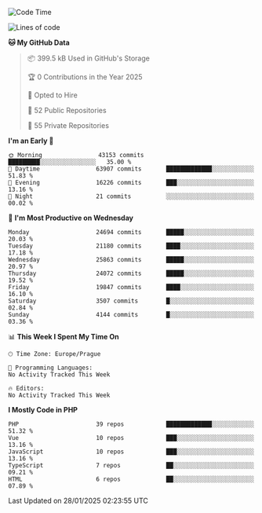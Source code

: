 <!--START_SECTION:waka-->
![Code Time](http://img.shields.io/badge/Code%20Time-1%2C584%20hrs%203%20mins-blue)

![Lines of code](https://img.shields.io/badge/From%20Hello%20World%20I%27ve%20Written-38.0%20million%20lines%20of%20code-blue)

**🐱 My GitHub Data** 

> 📦 399.5 kB Used in GitHub's Storage 
 > 
> 🏆 0 Contributions in the Year 2025
 > 
> 💼 Opted to Hire
 > 
> 📜 52 Public Repositories 
 > 
> 🔑 55 Private Repositories 
 > 
**I'm an Early 🐤** 

```text
🌞 Morning                43153 commits       █████████░░░░░░░░░░░░░░░░   35.00 % 
🌆 Daytime                63907 commits       █████████████░░░░░░░░░░░░   51.83 % 
🌃 Evening                16226 commits       ███░░░░░░░░░░░░░░░░░░░░░░   13.16 % 
🌙 Night                  21 commits          ░░░░░░░░░░░░░░░░░░░░░░░░░   00.02 % 
```
📅 **I'm Most Productive on Wednesday** 

```text
Monday                   24694 commits       █████░░░░░░░░░░░░░░░░░░░░   20.03 % 
Tuesday                  21180 commits       ████░░░░░░░░░░░░░░░░░░░░░   17.18 % 
Wednesday                25863 commits       █████░░░░░░░░░░░░░░░░░░░░   20.97 % 
Thursday                 24072 commits       █████░░░░░░░░░░░░░░░░░░░░   19.52 % 
Friday                   19847 commits       ████░░░░░░░░░░░░░░░░░░░░░   16.10 % 
Saturday                 3507 commits        █░░░░░░░░░░░░░░░░░░░░░░░░   02.84 % 
Sunday                   4144 commits        █░░░░░░░░░░░░░░░░░░░░░░░░   03.36 % 
```


📊 **This Week I Spent My Time On** 

```text
🕑︎ Time Zone: Europe/Prague

💬 Programming Languages: 
No Activity Tracked This Week

🔥 Editors: 
No Activity Tracked This Week
```

**I Mostly Code in PHP** 

```text
PHP                      39 repos            █████████████░░░░░░░░░░░░   51.32 % 
Vue                      10 repos            ███░░░░░░░░░░░░░░░░░░░░░░   13.16 % 
JavaScript               10 repos            ███░░░░░░░░░░░░░░░░░░░░░░   13.16 % 
TypeScript               7 repos             ██░░░░░░░░░░░░░░░░░░░░░░░   09.21 % 
HTML                     6 repos             ██░░░░░░░░░░░░░░░░░░░░░░░   07.89 % 
```




 Last Updated on 28/01/2025 02:23:55 UTC
<!--END_SECTION:waka-->
<!--
**AlexKratky/AlexKratky** is a ✨ _special_ ✨ repository because its `README.md` (this file) appears on your GitHub profile.

Here are some ideas to get you started:

- 🔭 I’m currently working on ...
- 🌱 I’m currently learning ...
- 👯 I’m looking to collaborate on ...
- 🤔 I’m looking for help with ...
- 💬 Ask me about ...
- 📫 How to reach me: ...
- 😄 Pronouns: ...
- ⚡ Fun fact: ...
-->
